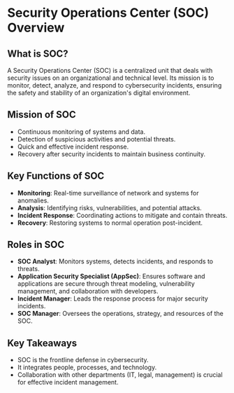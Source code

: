 # Security Operations Center (SOC) Overview

## What is SOC?

A Security Operations Center (SOC) is a centralized unit that deals with security issues on an organizational and technical level. Its mission is to monitor, detect, analyze, and respond to cybersecurity incidents, ensuring the safety and stability of an organization's digital environment.

## Mission of SOC

- Continuous monitoring of systems and data.
- Detection of suspicious activities and potential threats.
- Quick and effective incident response.
- Recovery after security incidents to maintain business continuity.

## Key Functions of SOC

- **Monitoring**: Real-time surveillance of network and systems for anomalies.
- **Analysis**: Identifying risks, vulnerabilities, and potential attacks.
- **Incident Response**: Coordinating actions to mitigate and contain threats.
- **Recovery**: Restoring systems to normal operation post-incident.

## Roles in SOC

- **SOC Analyst**: Monitors systems, detects incidents, and responds to threats.
- **Application Security Specialist (AppSec)**: Ensures software and applications are secure through threat modeling, vulnerability management, and collaboration with developers.
- **Incident Manager**: Leads the response process for major security incidents.
- **SOC Manager**: Oversees the operations, strategy, and resources of the SOC.

## Key Takeaways

- SOC is the frontline defense in cybersecurity.
- It integrates people, processes, and technology.
- Collaboration with other departments (IT, legal, management) is crucial for effective incident management.
